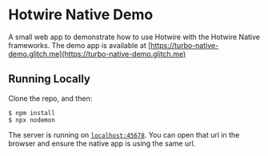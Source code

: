# Hotwire Native Demo

A small web app to demonstrate how to use Hotwire with the Hotwire Native frameworks. The demo app is available at [https://turbo-native-demo.glitch.me](https://turbo-native-demo.glitch.me)

## Running Locally

Clone the repo, and then:

```
$ npm install
$ npx nodemon
```

The server is running on [`localhost:45678`](http://localhost:45678). You can open that url in the browser and ensure the native app is using the same url.
